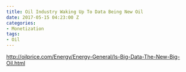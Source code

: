 ```yaml
---
title: Oil Industry Waking Up To Data Being New Oil
date: 2017-05-15 04:23:00 Z
categories:
- Monetization
tags:
- Oil
---
```


http://oilprice.com/Energy/Energy-General/Is-Big-Data-The-New-Big-Oil.html